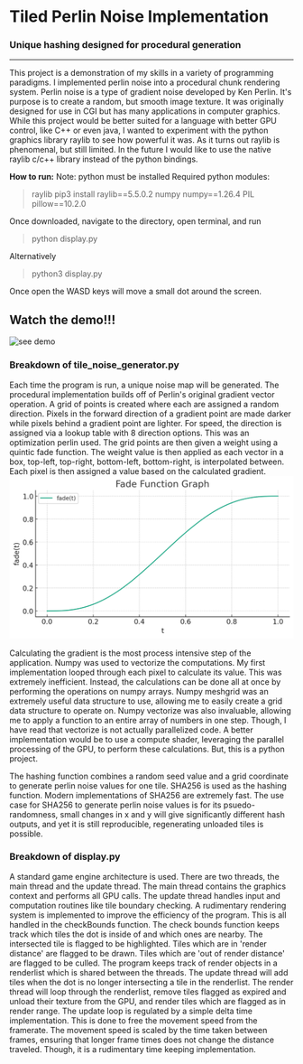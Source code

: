 # Tiled Perlin Noise Implementation

### Unique hashing designed for procedural generation
---
This project is a demonstration of my skills in a variety of programming paradigms. I implemented perlin noise into a procedural chunk rendering system. Perlin noise is a type of gradient noise developed by Ken Perlin. It's purpose is to create a random, but smooth image texture. It was originally designed for use in CGI but has many applications in computer graphics. While this project would be better suited for a language with better GPU control, like C++ or even java, I wanted to experiment with the python graphics library raylib to see how powerful it was. As it turns out raylib is phenomenal, but still limited. In the future I would like to use the native raylib c/c++ library instead of the python bindings.


**How to run:**
Note: python must be installed
Required python modules:
>raylib
>pip3 install raylib==5.5.0.2
>numpy
>numpy==1.26.4
>PIL
>pillow==10.2.0

Once downloaded, navigate to the directory, open terminal, and run
>python display.py

Alternatively
>python3 display.py

Once open the WASD keys will move a small dot around the screen.

## Watch the demo!!!
![see demo](https://github.com/RossKlein/Tiled-Perlin-Noise/assets/11377562/92541319-dd42-4866-990c-9a10746002c4)


### Breakdown of tile_noise_generator.py
Each time the program is run, a unique noise map will be generated. The procedural implementation builds off of Perlin's original gradient vector operation. A grid of points is created where each are assigned a random direction. Pixels in the forward direction of a gradient point are made darker while pixels behind a gradient point are lighter. For speed, the direction is assigned via a lookup table with 8 direction options. This was an optimization perlin used. The grid points are then given a weight using a quintic fade function. The weight value is then applied as each vector in a box, top-left, top-right, bottom-left, bottom-right, is interpolated between. Each pixel is then assigned a value based on the calculated gradient. 
![Oops! see fade function](fadefunction.png)

Calculating the gradient is the most process intensive step of the application. Numpy was used to vectorize the computations. My first implementation looped through each pixel to calculate its value. This was extremely inefficient. Instead, the calculations can be done all at once by performing the operations on numpy arrays. Numpy meshgrid was an extremely useful data structure to use, allowing me to easily create a grid data structure to operate on. Numpy vectorize was also invaluable, allowing me to apply a function to an entire array of numbers in one step. Though, I have read that vectorize is not actually parallelized code. A better implementation would be to use a compute shader, leveraging the parallel processing of the GPU, to perform these calculations. But, this is a python project. 

The hashing function combines a random seed value and a grid coordinate to generate perlin noise values for one tile. SHA256 is used as the hashing function. Modern implementations of SHA256 are extremely fast. The use case for SHA256 to generate perlin noise values is for its psuedo-randomness, small changes in x and y will give significantly different hash outputs, and yet it is still reproducible, regenerating unloaded tiles is possible.

### Breakdown of display.py

A standard game engine architecture is used. There are two threads, the main thread and the update thread. The main thread contains the graphics context and performs all GPU calls. The update thread handles input and computation routines like tile boundary checking. A rudimentary rendering system is implemented to improve the efficiency of the program. This is all handled in the checkBounds function. The check bounds function keeps track which tiles the dot is inside of and which ones are nearby. The intersected tile is flagged to be highlighted. Tiles which are in 'render distance' are flagged to be drawn. Tiles which are 'out of render distance' are flagged to be culled. The program keeps track of render objects in a renderlist which is shared between the threads. The update thread will add tiles when the dot is no longer intersecting a tile in the renderlist. The render thread will loop through the renderlist, remove tiles flagged as expired and unload their texture from the GPU, and render tiles which are flagged as in render range. The update loop is regulated by a simple delta time implementation. This is done to free the movement speed from the framerate. The movement speed is scaled by the time taken between frames, ensuring that longer frame times does not change the distance traveled. Though, it is a rudimentary time keeping implementation.
